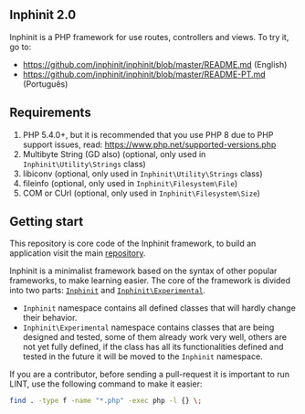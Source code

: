 ## Inphinit 2.0

Inphinit is a PHP framework for use routes, controllers and views. To try it, go to:

- https://github.com/inphinit/inphinit/blob/master/README.md (English)
- https://github.com/inphinit/inphinit/blob/master/README-PT.md (Português)

## Requirements

1. PHP 5.4.0+, but it is recommended that you use PHP 8 due to PHP support issues, read: https://www.php.net/supported-versions.php
1. Multibyte String (GD also) (optional, only used in `Inphinit\Utility\Strings` class)
1. libiconv (optional, only used in `Inphinit\Utility\Strings` class)
1. fileinfo (optional, only used in `Inphinit\Filesystem\File`)
1. COM or CUrl (optional, only used in `Inphinit\Filesystem\Size`)

## Getting start

This repository is core code of the Inphinit framework, to build an application visit the main [repository](https://github.com/inphinit/inphinit).

Inphinit is a minimalist framework based on the syntax of other popular frameworks, to make learning easier. The core of the framework is divided into two parts: [`Inphinit`](https://github.com/inphinit/framework/tree/master/src/Inphinit) and [`Inphinit\Experimental`](https://github.com/inphinit/framework/tree/master/src/Experimental).

- `Inphinit` namespace contains all defined classes that will hardly change their behavior.
- `Inphinit\Experimental` namespace contains classes that are being designed and tested, some of them already work very well, others are not yet fully defined, if the class has all its functionalities defined and tested in the future it will be moved to the `Inphinit` namespace.

If you are a contributor, before sending a pull-request it is important to run LINT, use the following command to make it easier:

```bash
find . -type f -name "*.php" -exec php -l {} \;
```

